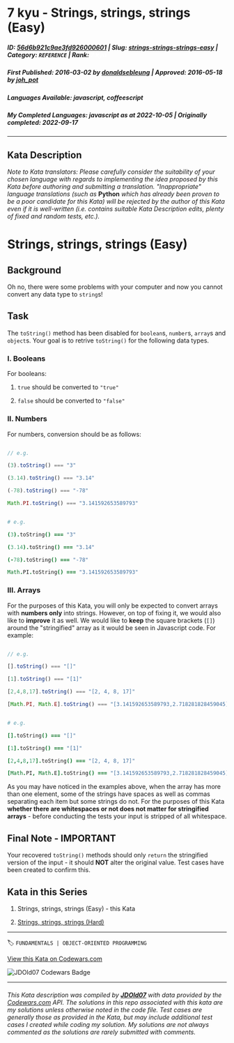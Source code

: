 # 7 kyu - Strings, strings, strings (Easy)

##### **ID**: [56d6b921c9ae3fd926000601](https://www.codewars.com/kata/56d6b921c9ae3fd926000601) | **Slug**: [strings-strings-strings-easy](https://www.codewars.com/kata/56d6b921c9ae3fd926000601) | **Category**: `REFERENCE` | **Rank**: <span style="color:white">7 kyu</span>

##### **First Published**: 2016-03-02 ***by*** [donaldsebleung](https://www.codewars.com/users/donaldsebleung) | **Approved**: 2016-05-18 ***by*** [joh_pot](https://www.codewars.com/users/joh_pot)

##### **Languages Available**: javascript, coffeescript

##### **My Completed Languages**: javascript ***as at*** 2022-10-05 | **Originally completed**: 2022-09-17

---

## Kata Description


*Note to Kata translators: Please carefully consider the suitability of your chosen language with regards to implementing the idea proposed by this Kata before authoring and submitting a translation.  "Inappropriate" language translations (such as* **Python** *which has already been proven to be a poor candidate for this Kata) will be rejected by the author of this Kata even if it is well-written (i.e. contains suitable Kata Description edits, plenty of fixed and random tests, etc.).*



# Strings, strings, strings (Easy)



## Background



Oh no, there were some problems with your computer and now you cannot convert any data type to `string`s!



## Task



The `toString()` method has been disabled for `boolean`s, `number`s, `array`s and `object`s.  Your goal is to retrive `toString()` for the following data types.



### I. Booleans



For booleans:



1. `true` should be converted to `"true"`

2. `false` should be converted to `"false"`



### II. Numbers



For numbers, conversion should be as follows:



```javascript

// e.g.

(3).toString() === "3"

(3.14).toString() === "3.14"

(-78).toString() === "-78"

Math.PI.toString() === "3.141592653589793"

```

```coffeescript

# e.g.

(3).toString() === "3"

(3.14).toString() === "3.14"

(-78).toString() === "-78"

Math.PI.toString() === "3.141592653589793"

```



### III. Arrays



For the purposes of this Kata, you will only be expected to convert arrays with **numbers only** into strings.  However, on top of fixing it, we would also like to **improve** it as well.  We would like to **keep** the square brackets (`[]`) around the "stringified" array as it would be seen in Javascript code.  For example:



```javascript

// e.g.

[].toString() === "[]"

[1].toString() === "[1]"

[2,4,8,17].toString() === "[2, 4, 8, 17]"

[Math.PI, Math.E].toString() === "[3.141592653589793,2.718281828459045]"

```

```coffeescript

# e.g.

[].toString() === "[]"

[1].toString() === "[1]"

[2,4,8,17].toString() === "[2, 4, 8, 17]"

[Math.PI, Math.E].toString() === "[3.141592653589793,2.718281828459045]"

```



As you may have noticed in the examples above, when the array has more than one element, some of the strings have spaces as well as commas separating each item but some strings do not.  For the purposes of this Kata **whether there are whitespaces or not does not matter for stringified arrays** - before conducting the tests your input is stripped of all whitespace.



## Final Note - IMPORTANT



Your recovered `toString()` methods should only `return` the stringified version of the input - it should **NOT** alter the original value.  Test cases have been created to confirm this.



## Kata in this Series



1. Strings, strings, strings (Easy) - this Kata

2. [Strings, strings, strings (Hard)](http://www.codewars.com/kata/56d9439813f38853b40000e4)

---


🏷 `FUNDAMENTALS | OBJECT-ORIENTED PROGRAMMING`


[View this Kata on Codewars.com](https://www.codewars.com/kata/56d6b921c9ae3fd926000601)

![](https://www.codewars.com/users/jdold07/badges/large "JDOld07 Codewars Badge")

---

###### *This Kata description was compiled by [**JDOld07**](https://tpstech.dev) with data provided by the [Codewars.com](https://www.codewars.com) API.  The solutions in this repo associated with this kata are my solutions unless otherwise noted in the code file.  Test cases are generally those as provided in the Kata, but may include additional test cases I created while coding my solution.  My solutions are not always commented as the solutions are rarely submitted with comments.*
